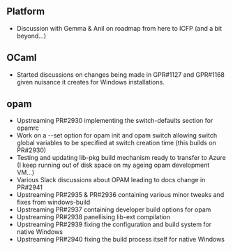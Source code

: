 ## Platform
- Discussion with Gemma & Anil on roadmap from here to ICFP (and a bit beyond...)

## OCaml
- Started discussions on changes being made in GPR#1127 and GPR#1168 given
  nuisance it creates for Windows installations.

## opam
- Upstreaming PR#2930 implementing the switch-defaults section for opamrc
- Work on a --set option for opam init and opam switch allowing switch global
  variables to be specified at switch creation time (this builds on PR#2930)
- Testing and updating lib-pkg build mechanism ready to transfer to Azure (I keep
  running out of disk space on my ageing opam development VM...)
- Various Slack discussions about OPAM leading to docs change in PR#2941
- Upstreaming PR#2935 & PR#2936 containing various minor tweaks and fixes from windows-build
- Upstreaming PR#2937 containing developer build options for opam
- Upstreaming PR#2938 panellising lib-ext compilation
- Upstreaming PR#2939 fixing the configuration and build system for native Windows
- Upstreaming PR#2940 fixing the build process itself for native Windows
